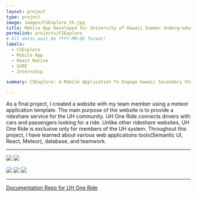 ```yaml
---
layout: project
type: project
image: images/CSExplore_th.jpg
title: Mobile App Developed for University of Hawaii Summer Undergraduate Research Experience
permalink: projects/CSExplore
# All dates must be YYYY-MM-DD format!
labels:
  - CSExplore
  - Mobile App
  - React Native
  - SURE
  - Internship

summary: CSExplore: A Mobile Application To Engage Hawaii Secondary Students in Extracurricular Computer Science Education

---
```

As a final project, I created a website with my team member using a meteor application template. The main purpose of the website is to provide a rideshare service for the UH community. UH One Ride connects drivers with cars and passengers looking for a ride. Unlike other rideshare websites, UH One Ride is exclusive only for members of the UH system. Throughout this project, I have learned about various web applications tools(Semantic UI, React, Meteor), database, and teamwork. 

<hr>

<img class="ui image" src="{{ site.baseurl }}/images/CSExplore_explore.gif"> <img class="ui image" src="{{ site.baseurl }}/images/CSExplore_club.gif">

<img class="ui image" src="{{ site.baseurl }}/images/CSExplore_community.gif"> 

<img class="ui image" src="{{ site.baseurl }}/images/CSExplore_reward.gif"> 

<img class="ui image" src="{{ site.baseurl }}/images/CSExplore_aboutme.gif"> 

<hr>

[Documentation Repo for UH One Ride](https://uh-oneride.github.io/)


